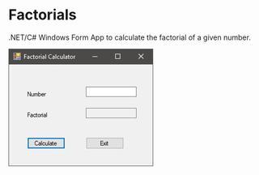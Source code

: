 # Factorials
.NET/C# Windows Form App to calculate the factorial of a given number.

![Factorials](/FactorialsScreenshot.JPG?raw=true "Factorials")